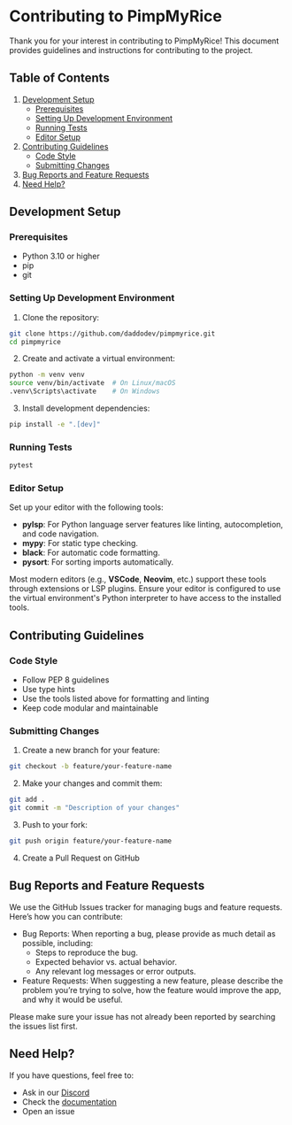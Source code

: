 # Contributing to PimpMyRice

Thank you for your interest in contributing to PimpMyRice! This document provides guidelines and instructions for contributing to the project.

## Table of Contents

1. [Development Setup](#development-setup)
   - [Prerequisites](#prerequisites)
   - [Setting Up Development Environment](#setting-up-development-environment)
   - [Running Tests](#running-tests)
   - [Editor Setup](#editor-setup)
2. [Contributing Guidelines](#contributing-guidelines)
   - [Code Style](#code-style)
   - [Submitting Changes](#submitting-changes)
3. [Bug Reports and Feature Requests](#bug-reports-and-feature-requests)
4. [Need Help?](#need-help)

## Development Setup

### Prerequisites

- Python 3.10 or higher
- pip
- git

### Setting Up Development Environment

1. Clone the repository:
```bash
git clone https://github.com/daddodev/pimpmyrice.git
cd pimpmyrice
```

2. Create and activate a virtual environment:
```bash
python -m venv venv
source venv/bin/activate  # On Linux/macOS
.venv\Scripts\activate    # On Windows
```

3. Install development dependencies:
```bash
pip install -e ".[dev]"
```

### Running Tests

```bash
pytest
```

### Editor Setup

Set up your editor with the following tools:

- **pylsp**: For Python language server features like linting, autocompletion, and code navigation.
- **mypy**: For static type checking.
- **black**: For automatic code formatting.
- **pysort**: For sorting imports automatically.

Most modern editors (e.g., **VSCode**, **Neovim**, etc.) support these tools through extensions or LSP plugins. Ensure your editor is configured to use the virtual environment's Python interpreter to have access to the installed tools.

## Contributing Guidelines

### Code Style

- Follow PEP 8 guidelines
- Use type hints
- Use the tools listed above for formatting and linting
- Keep code modular and maintainable

### Submitting Changes

1. Create a new branch for your feature:
```bash
git checkout -b feature/your-feature-name
```

2. Make your changes and commit them:
```bash
git add .
git commit -m "Description of your changes"
```

3. Push to your fork:
```bash
git push origin feature/your-feature-name
```

4. Create a Pull Request on GitHub

## Bug Reports and Feature Requests

We use the GitHub Issues tracker for managing bugs and feature requests. Here’s how you can contribute:

- Bug Reports: When reporting a bug, please provide as much detail as possible, including:
    - Steps to reproduce the bug.
    - Expected behavior vs. actual behavior.
    - Any relevant log messages or error outputs.
- Feature Requests: When suggesting a new feature, please describe the problem you’re trying to solve, how the feature would improve the app, and why it would be useful.

Please make sure your issue has not already been reported by searching the issues list first.

## Need Help?

If you have questions, feel free to:

- Ask in our [Discord](https://discord.gg/TDrSB2wk6c)
- Check the [documentation](https://pimpmyrice.vercel.app/docs) 
- Open an issue
